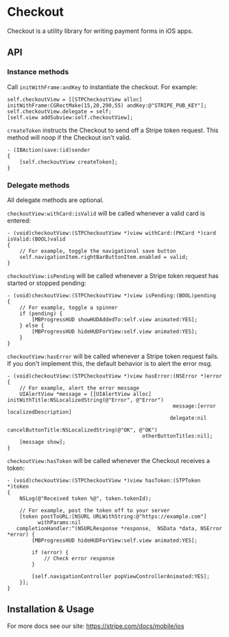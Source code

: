 # Checkout

Checkout is a utility library for writing payment forms in iOS apps.

## API 

### Instance methods

Call `initWithFrame:andKey` to instantiate the checkout. For example:

    self.checkoutView = [[STPCheckoutView alloc] initWithFrame:CGRectMake(15,20,290,55) andKey:@"STRIPE_PUB_KEY"];
    self.checkoutView.delegate = self;
    [self.view addSubview:self.checkoutView];

`createToken` instructs the Checkout to send off a Stripe token request. This method will noop if the Checkout isn't valid.

    - (IBAction)save:(id)sender
    {
        [self.checkoutView createToken];
    }

### Delegate methods

All delegate methods are optional.

`checkoutView:withCard:isValid` will be called whenever a valid card is entered:

    - (void)checkoutView:(STPCheckoutView *)view withCard:(PKCard *)card isValid:(BOOL)valid
    {
        // For example, toggle the navigational save button
        self.navigationItem.rightBarButtonItem.enabled = valid;
    }

`checkoutView:isPending` will be called whenever a Stripe token request has started or stopped pending:

    - (void)checkoutView:(STPCheckoutView *)view isPending:(BOOL)pending
    {
        // For example, toggle a spinner
        if (pending) {
            [MBProgressHUD showHUDAddedTo:self.view animated:YES];
        } else {
            [MBProgressHUD hideHUDForView:self.view animated:YES];
        }
    }

`checkoutView:hasError` will be called whenever a Stripe token request fails. If you don't implement this, the
default behavior is to alert the error msg.

    - (void)checkoutView:(STPCheckoutView *)view hasError:(NSError *)error
    {
        // For example, alert the error message
        UIAlertView *message = [[UIAlertView alloc] initWithTitle:NSLocalizedString(@"Error", @"Error")
                                                          message:[error localizedDescription]
                                                         delegate:nil
                                                cancelButtonTitle:NSLocalizedString(@"OK", @"OK")
                                                otherButtonTitles:nil];
        [message show];
    }

`checkoutView:hasToken` will be called whenever the Checkout receives a token:

    - (void)checkoutView:(STPCheckoutView *)view hasToken:(STPToken *)token
    {
        NSLog(@"Received token %@", token.tokenId);

        // For example, post the token off to your server
        [token postToURL:[NSURL URLWithString:@"https://example.com"]
              withParams:nil
       completionHandler:^(NSURLResponse *response,  NSData *data, NSError *error) {
            [MBProgressHUD hideHUDForView:self.view animated:YES];

            if (error) {
                // Check error response
            }

            [self.navigationController popViewControllerAnimated:YES];
        }];
    }


## Installation & Usage

For more docs see our site: https://stripe.com/docs/mobile/ios